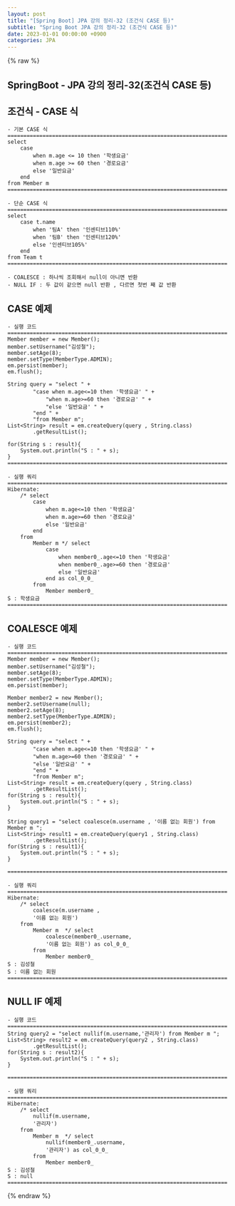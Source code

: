 ```yaml
---
layout: post
title: "[Spring Boot] JPA 강의 정리-32 (조건식 CASE 등)"
subtitle: "Spring Boot JPA 강의 정리-32 (조건식 CASE 등)"
date: 2023-01-01 00:00:00 +0900
categories: JPA
---
```

{% raw %}
## SpringBoot - JPA 강의 정리-32(조건식 CASE 등)  
  
## 조건식 - CASE 식  
  
	- 기본 CASE 식  
	=====================================================================  
	select  
		case  
			when m.age <= 10 then '학생요금'  
			when m.age >= 60 then '경로요금'  
			else '일반요금'  
		end  
	from Member m  
	=====================================================================  
  
	- 단순 CASE 식  
	=====================================================================  
	select  
		case t.name  
			when '팀A' then '인센티브110%'  
			when '팀B' then '인센티브120%'  
			else '인센티브105%'  
		end  
	from Team t  
	=====================================================================  
  
	- COALESCE : 하나씩 조회해서 null이 아니면 반환  
	- NULL IF : 두 값이 같으면 null 반환 , 다르면 첫번 째 값 반환  
  
## CASE 예제  
  
	- 실행 코드  
	=====================================================================  
	Member member = new Member();  
	member.setUsername("김성철");  
	member.setAge(8);  
	member.setType(MemberType.ADMIN);  
	em.persist(member);  
	em.flush();  
  
	String query = "select " +  
			"case when m.age<=10 then '학생요금' " +  
				"when m.age>=60 then '경로요금' " +  
				"else '일반요금' " +  
			"end " +  
			"from Member m";  
	List<String> result = em.createQuery(query , String.class)  
			.getResultList();  
  
	for(String s : result){  
		System.out.println("S : " + s);  
	}  
	=====================================================================  
  
	- 실행 쿼리  
	=====================================================================  
	Hibernate:  
		/* select  
			case  
				when m.age<=10 then '학생요금'  
				when m.age>=60 then '경로요금'  
				else '일반요금'  
			end  
		from  
			Member m */ select  
				case  
					when member0_.age<=10 then '학생요금'  
					when member0_.age>=60 then '경로요금'  
					else '일반요금'  
				end as col_0_0_  
			from  
				Member member0_  
	S : 학생요금  
	=====================================================================  
  
## COALESCE 예제  
	- 실행 코드  
	=====================================================================  
	Member member = new Member();  
	member.setUsername("김성철");  
	member.setAge(8);  
	member.setType(MemberType.ADMIN);  
	em.persist(member);  
  
	Member member2 = new Member();  
	member2.setUsername(null);  
	member2.setAge(8);  
	member2.setType(MemberType.ADMIN);  
	em.persist(member2);  
	em.flush();  
  
	String query = "select " +  
			"case when m.age<=10 then '학생요금' " +  
			"when m.age>=60 then '경로요금' " +  
			"else '일반요금' " +  
			"end " +  
			"from Member m";  
	List<String> result = em.createQuery(query , String.class)  
			.getResultList();  
	for(String s : result){  
		System.out.println("S : " + s);  
	}  
  
	String query1 = "select coalesce(m.username , '이름 없는 회원') from Member m ";  
	List<String> result1 = em.createQuery(query1 , String.class)  
			.getResultList();  
	for(String s : result1){  
		System.out.println("S : " + s);  
	}  
  
	=====================================================================  
  
	- 실행 쿼리  
	=====================================================================  
	Hibernate:  
		/* select  
			coalesce(m.username ,  
			'이름 없는 회원')  
		from  
			Member m  */ select  
				coalesce(member0_.username,  
				'이름 없는 회원') as col_0_0_  
			from  
				Member member0_  
	S : 김성철  
	S : 이름 없는 회원  
	=====================================================================  
  
## NULL IF 예제  
  
	- 실행 코드  
	=====================================================================  
	String query2 = "select nullif(m.username,'관리자') from Member m ";  
	List<String> result2 = em.createQuery(query2 , String.class)  
			.getResultList();  
	for(String s : result2){  
		System.out.println("S : " + s);  
	}  
  
	=====================================================================  
  
	- 실행 쿼리  
	=====================================================================  
	Hibernate:  
		/* select  
			nullif(m.username,  
			'관리자')  
		from  
			Member m  */ select  
				nullif(member0_.username,  
				'관리자') as col_0_0_  
			from  
				Member member0_  
	S : 김성철  
	S : null  
	=====================================================================  

{% endraw %}
